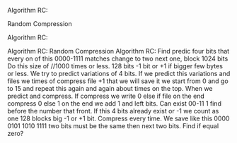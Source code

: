Algorithm RC:

Random Compression

Algorithm RC:

Algorithm RC: Random Compression Algorithm RC: Find predic four bits that every on of this 0000-1111 matches change to two next one, block 1024 bits Do this size of //1000 times or less. 128 bits -1 bit or +1 if bigger few bytes or less. We try to predict variations of 4 bits. If we predict this variations and files we times of compress file +1 that we will save it we start from 0 and go to 15 and repeat this again and again about times on the top. When we predict and compress. If compress we write 0 else if file on the end compress 0 else 1 on the end we add 1 and left bits. Can exist 00-11 1 find before the number that front. If this 4 bits already exist or -1 we count as one 128 blocks big -1 or +1 bit. Compress every time. We save like this 0000 0101 1010 1111 two bits must be the same then next two bits. Find if equal zero?
